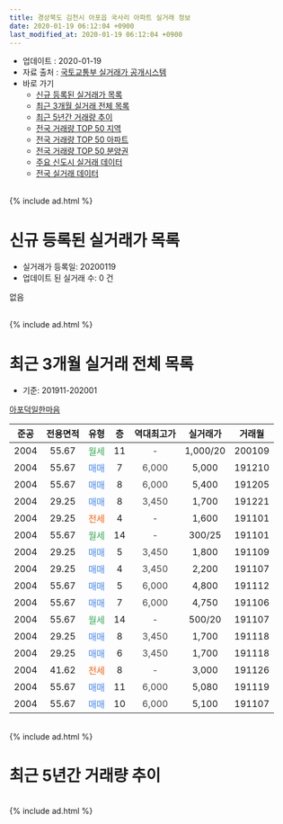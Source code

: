 ```yaml
---
title: 경상북도 김천시 아포읍 국사리 아파트 실거래 정보
date: 2020-01-19 06:12:04 +0900
last_modified_at: 2020-01-19 06:12:04 +0900
---
```


* 업데이트 : 2020-01-19
* 자료 출처 : [국토교통부 실거래가 공개시스템](http://rt.molit.go.kr)
* 바로 가기
    * [신규 등록된 실거래가 목록](#신규-등록된-실거래가-목록)
    * [최근 3개월 실거래 전체 목록](#최근-3개월-실거래-전체-목록)
    * [최근 5년간 거래량 추이](#최근-5년간-거래량-추이)
    * [전국 거래량 TOP 50 지역](https://apt-info.github.io/apt-trade-info/최근-3개월-전국에서-가장-거래가-많이-발생한-지역)
    * [전국 거래량 TOP 50 아파트](https://apt-info.github.io/apt-trade-info/최근-3개월-전국에서-가장-거래가-많이-발생한-아파트)
    * [전국 거래량 TOP 50 분양권](https://apt-info.github.io/apt-trade-info/최근-3개월-전국에서-가장-거래가-많이-발생한-분양권)
    * [주요 신도시 실거래 데이터](https://apt-info.github.io/apt-trade-info/주요-신도시)
    * [전국 실거래 데이터](https://apt-info.github.io/apt-trade-info/전국)
<br>
{% include ad.html %}
<br>

# 신규 등록된 실거래가 목록
* 실거래가 등록일: 20200119
* 업데이트 된 실거래 수: 0 건

없음

<br>
{% include ad.html %}
<br>

# 최근 3개월 실거래 전체 목록
* 기준: 201911-202001


[아포덕일한마음](https://search.naver.com/search.naver?query=%EA%B2%BD%EC%83%81%EB%B6%81%EB%8F%84+%EA%B9%80%EC%B2%9C%EC%8B%9C+%EC%95%84%ED%8F%AC%EC%9D%8D+%EA%B5%AD%EC%82%AC%EB%A6%AC+%EC%95%84%ED%8F%AC%EB%8D%95%EC%9D%BC%ED%95%9C%EB%A7%88%EC%9D%8C)

|준공|전용면적|유형|층|역대최고가|실거래가|거래월|
|:---:|:---:|:---:|:---:|:---:|:---:|:---:|
|2004|55.67|<span style="color:#34a853">월세</span>|11|<span style="color:#444444">-</span>|1,000/20|200109|
|2004|55.67|<span style="color:#4285f3">매매</span>|7|<span style="color:#444444">6,000</span>|5,000|191210|
|2004|55.67|<span style="color:#4285f3">매매</span>|8|<span style="color:#444444">6,000</span>|5,400|191205|
|2004|29.25|<span style="color:#4285f3">매매</span>|8|<span style="color:#444444">3,450</span>|1,700|191221|
|2004|29.25|<span style="color:#ff5a00">전세</span>|4|<span style="color:#444444">-</span>|1,600|191101|
|2004|55.67|<span style="color:#34a853">월세</span>|14|<span style="color:#444444">-</span>|300/25|191101|
|2004|29.25|<span style="color:#4285f3">매매</span>|5|<span style="color:#444444">3,450</span>|1,800|191109|
|2004|29.25|<span style="color:#4285f3">매매</span>|4|<span style="color:#444444">3,450</span>|2,200|191107|
|2004|55.67|<span style="color:#4285f3">매매</span>|5|<span style="color:#444444">6,000</span>|4,800|191112|
|2004|55.67|<span style="color:#4285f3">매매</span>|7|<span style="color:#444444">6,000</span>|4,750|191106|
|2004|55.67|<span style="color:#34a853">월세</span>|14|<span style="color:#444444">-</span>|500/20|191107|
|2004|29.25|<span style="color:#4285f3">매매</span>|8|<span style="color:#444444">3,450</span>|1,700|191118|
|2004|29.25|<span style="color:#4285f3">매매</span>|6|<span style="color:#444444">3,450</span>|1,700|191118|
|2004|41.62|<span style="color:#ff5a00">전세</span>|8|<span style="color:#444444">-</span>|3,000|191126|
|2004|55.67|<span style="color:#4285f3">매매</span>|11|<span style="color:#444444">6,000</span>|5,080|191119|
|2004|55.67|<span style="color:#4285f3">매매</span>|10|<span style="color:#444444">6,000</span>|5,100|191107|


<br>
{% include ad.html %}
<br>

# 최근 5년간 거래량 추이


<div style="width:100%;">
    <canvas id="deal_progress" height="200"></canvas>
</div>

<script>
new Chart(document.getElementById("deal_progress"), {
    type: 'line',
    data: {
        labels: ['201501','201502','201503','201504','201505','201506','201507','201508','201509','201510','201511','201512','201601','201602','201603','201604','201605','201606','201607','201608','201609','201610','201611','201612','201701','201702','201703','201704','201705','201706','201707','201708','201709','201710','201711','201712','201801','201802','201803','201804','201805','201806','201807','201808','201809','201810','201811','201812','201901','201902','201903','201904','201905','201906','201907','201908','201909','201910','201911','201912','202001'],
        datasets: [{
            label: '매매',
            pointRadius: 1,
            data: [7, 8, 9, 9, 5, 6, 4, 7, 8, 3, 13, 4, 3, 0, 5, 5, 2, 5, 5, 3, 1, 8, 1, 5, 1, 4, 4, 3, 4, 7, 6, 3, 1, 2, 3, 2, 3, 3, 13, 5, 7, 1, 7, 3, 4, 7, 6, 3, 5, 6, 10, 8, 7, 5, 6, 3, 3, 7, 8, 3, 0],
            borderColor: "rgba(255, 201, 14, 1)",
            backgroundColor: "rgba(255, 201, 14, 0.5)",
            fill: false,
            lineTension: 0
        },{
            label: '전월세',
            pointRadius: 1,
            data: [10, 11, 7, 9, 11, 6, 5, 10, 5, 6, 8, 3, 4, 14, 8, 5, 6, 5, 5, 4, 6, 8, 1, 3, 3, 8, 7, 2, 2, 5, 4, 1, 2, 2, 4, 4, 2, 7, 5, 6, 5, 5, 6, 4, 2, 4, 7, 3, 5, 14, 18, 5, 7, 4, 2, 5, 1, 5, 4, 0, 1],
            borderColor: "rgba(0, 141, 185, 1)",
            backgroundColor: "rgba(0, 141, 185, 0.5)",
            fill: false,
            lineTension: 0
        }
        ]
    },
    options: {
        responsive: true,
        title: {
            display: false
        },
        tooltips: {
            mode: 'index',
            intersect: false
        },
        hover: {
            mode: 'nearest',
            intersect: true
        },
        scales: {
            xAxes: [{
                display: true,
                scaleLabel: {
                    display: true,
                    labelString: '년/월'
                }
            }],
            yAxes: [{
                display: true,
                ticks: {
                    suggestedMin: 0,
                },
                scaleLabel: {
                    display: true,
                    labelString: '실거래 수'
                }
            }]
        }
    }
});

</script>


<br>
{% include ad.html %}
<br>

